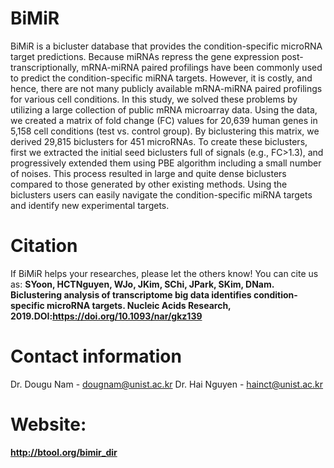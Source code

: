 # BiMiR

BiMiR is a bicluster database that provides the condition-specific microRNA target predictions. Because miRNAs repress the gene expression post-transcriptionally, mRNA-miRNA paired profilings have been commonly used to predict the condition-specific miRNA targets. However, it is costly, and hence, there are not many publicly available mRNA-miRNA paired profilings for various cell conditions. In this study, we solved these problems by utilizing a large collection of public mRNA microarray data. Using the data, we created a matrix of fold change (FC) values for 20,639 human genes in 5,158 cell conditions (test vs. control group). By biclustering this matrix, we derived 29,815 biclusters for 451 microRNAs. To create these biclusters, first we extracted the initial seed biclusters full of signals (e.g., FC>1.3), and progressively extended them using PBE algorithm including a small number of noises. This process resulted in large and quite dense biclusters compared to those generated by other existing methods. Using the biclusters users can easily navigate the condition-specific miRNA targets and identify new experimental targets.

# Citation

If BiMiR helps your researches, please let the others know! You can cite us as:
**SYoon, HCTNguyen, WJo, JKim, SChi, JPark, SKim, DNam. Biclustering analysis of transcriptome big data identifies condition-specific microRNA targets. Nucleic Acids Research, 2019.DOI:https://doi.org/10.1093/nar/gkz139**

# Contact information
Dr. Dougu Nam - dougnam@unist.ac.kr
Dr. Hai Nguyen - hainct@unist.ac.kr

# Website: 
**http://btool.org/bimir_dir**
